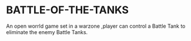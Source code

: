 # BATTLE-OF-THE-TANKS
An open worrld game set in a warzone ,player can control a Battle Tank to eliminate the enemy Battle Tanks.
